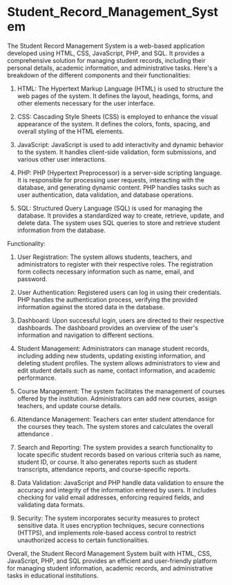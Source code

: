 # Student_Record_Management_System
The Student Record Management System is a web-based application developed using HTML, CSS, JavaScript, PHP, and SQL. It provides a comprehensive solution for managing student records, including their personal details, academic information, and administrative tasks. Here's a breakdown of the different components and their functionalities:

1. HTML: The Hypertext Markup Language (HTML) is used to structure the web pages of the system. It defines the layout, headings, forms, and other elements necessary for the user interface.

2. CSS: Cascading Style Sheets (CSS) is employed to enhance the visual appearance of the system. It defines the colors, fonts, spacing, and overall styling of the HTML elements.

3. JavaScript: JavaScript is used to add interactivity and dynamic behavior to the system. It handles client-side validation, form submissions, and various other user interactions.

4. PHP: PHP (Hypertext Preprocessor) is a server-side scripting language. It is responsible for processing user requests, interacting with the database, and generating dynamic content. PHP handles tasks such as user authentication, data validation, and database operations.

5. SQL: Structured Query Language (SQL) is used for managing the database. It provides a standardized way to create, retrieve, update, and delete data. The system uses SQL queries to store and retrieve student information from the database.

Functionality:

1. User Registration: The system allows students, teachers, and administrators to register with their respective roles. The registration form collects necessary information such as name, email, and password.

2. User Authentication: Registered users can log in using their credentials. PHP handles the authentication process, verifying the provided information against the stored data in the database.

3. Dashboard: Upon successful login, users are directed to their respective dashboards. The dashboard provides an overview of the user's information and navigation to different sections.

4. Student Management: Administrators can manage student records, including adding new students, updating existing information, and deleting student profiles. The system allows administrators to view and edit student details such as name, contact information, and academic performance.

5. Course Management: The system facilitates the management of courses offered by the institution. Administrators can add new courses, assign teachers, and update course details.

6. Attendance Management: Teachers can enter student attendance for the courses they teach. The system stores and calculates the overall attendance .

7. Search and Reporting: The system provides a search functionality to locate specific student records based on various criteria such as name, student ID, or course. It also generates reports such as student transcripts, attendance reports, and course-specific reports.

8. Data Validation: JavaScript and PHP handle data validation to ensure the accuracy and integrity of the information entered by users. It includes checking for valid email addresses, enforcing required fields, and validating data formats.

9. Security: The system incorporates security measures to protect sensitive data. It uses encryption techniques, secure connections (HTTPS), and implements role-based access control to restrict unauthorized access to certain functionalities.

Overall, the Student Record Management System built with HTML, CSS, JavaScript, PHP, and SQL provides an efficient and user-friendly platform for managing student information, academic records, and administrative tasks in educational institutions.
